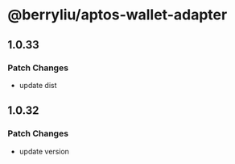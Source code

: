 # @berryliu/aptos-wallet-adapter

## 1.0.33

### Patch Changes

- update dist

## 1.0.32

### Patch Changes

- update version
